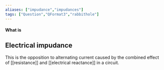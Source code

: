 ```yaml
---
aliases: ["impudance","impudances"]
tags: ["Question","QFormat3","rabbithole"]
---
```


#### What is
## Electrical impudance
This is the opposition to alternating current caused by the combined effect of [[resistance]] and [[electrical reactance]] in a circuit.